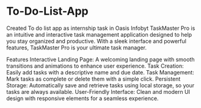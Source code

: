 # To-Do-List-App
 Created To do list app as internship task in Oasis Infobyt
TaskMaster Pro is an intuitive and interactive task management application designed to help you stay organized and productive. With a sleek interface and powerful features, TaskMaster Pro is your ultimate task manager.

Features
Interactive Landing Page: A welcoming landing page with smooth transitions and animations to enhance user experience.
Task Creation: Easily add tasks with a descriptive name and due date.
Task Management: Mark tasks as complete or delete them with a simple click.
Persistent Storage: Automatically save and retrieve tasks using local storage, so your tasks are always available.
User-Friendly Interface: Clean and modern UI design with responsive elements for a seamless experience.
